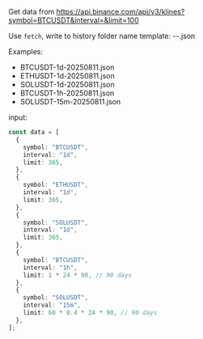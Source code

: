Get data from https://api.binance.com/api/v3/klines?symbol=BTCUSDT&interval=&limit=100

Use `fetch`, write to history folder name template: <SYMBOL>-<interval>-<today>.json

Examples:

- BTCUSDT-1d-20250811.json
- ETHUSDT-1d-20250811.json
- SOLUSDT-1d-20250811.json
- BTCUSDT-1h-20250811.json
- SOLUSDT-15m-20250811.json

input:

```typescript
const data = [
  {
    symbol: "BTCUSDT",
    interval: "1d",
    limit: 365,
  },
  {
    symbol: "ETHUSDT",
    interval: "1d",
    limit: 365,
  },
  {
    symbol: "SOLUSDT",
    interval: "1d",
    limit: 365,
  },
  {
    symbol: "BTCUSDT",
    interval: "1h",
    limit: 1 * 24 * 90, // 90 days
  },
  {
    symbol: "SOLUSDT",
    interval: "15m",
    limit: 60 * 0.4 * 24 * 90, // 90 days
  },
];
```
